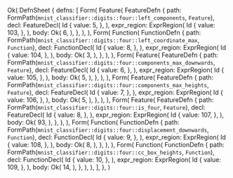 Ok(
    DefnSheet {
        defns: [
            Form(
                Feature(
                    FeatureDefn {
                        path: FormPath(`mnist_classifier::digits::four::left_components`, `Feature`),
                        decl: FeatureDecl(
                            Id {
                                value: 5,
                            },
                        ),
                        expr_region: ExprRegion(
                            Id {
                                value: 103,
                            },
                        ),
                        body: Ok(
                            6,
                        ),
                    },
                ),
            ),
            Form(
                Function(
                    FunctionDefn {
                        path: FormPath(`mnist_classifier::digits::four::left_coordinate_max`, `Function`),
                        decl: FunctionDecl(
                            Id {
                                value: 8,
                            },
                        ),
                        expr_region: ExprRegion(
                            Id {
                                value: 104,
                            },
                        ),
                        body: Ok(
                            3,
                        ),
                    },
                ),
            ),
            Form(
                Feature(
                    FeatureDefn {
                        path: FormPath(`mnist_classifier::digits::four::components_max_downwards`, `Feature`),
                        decl: FeatureDecl(
                            Id {
                                value: 6,
                            },
                        ),
                        expr_region: ExprRegion(
                            Id {
                                value: 105,
                            },
                        ),
                        body: Ok(
                            5,
                        ),
                    },
                ),
            ),
            Form(
                Feature(
                    FeatureDefn {
                        path: FormPath(`mnist_classifier::digits::four::components_max_heights`, `Feature`),
                        decl: FeatureDecl(
                            Id {
                                value: 7,
                            },
                        ),
                        expr_region: ExprRegion(
                            Id {
                                value: 106,
                            },
                        ),
                        body: Ok(
                            5,
                        ),
                    },
                ),
            ),
            Form(
                Feature(
                    FeatureDefn {
                        path: FormPath(`mnist_classifier::digits::four::is_four`, `Feature`),
                        decl: FeatureDecl(
                            Id {
                                value: 8,
                            },
                        ),
                        expr_region: ExprRegion(
                            Id {
                                value: 107,
                            },
                        ),
                        body: Ok(
                            93,
                        ),
                    },
                ),
            ),
            Form(
                Function(
                    FunctionDefn {
                        path: FormPath(`mnist_classifier::digits::four::displacement_downwards`, `Function`),
                        decl: FunctionDecl(
                            Id {
                                value: 9,
                            },
                        ),
                        expr_region: ExprRegion(
                            Id {
                                value: 108,
                            },
                        ),
                        body: Ok(
                            8,
                        ),
                    },
                ),
            ),
            Form(
                Function(
                    FunctionDefn {
                        path: FormPath(`mnist_classifier::digits::four::cc_box_heights`, `Function`),
                        decl: FunctionDecl(
                            Id {
                                value: 10,
                            },
                        ),
                        expr_region: ExprRegion(
                            Id {
                                value: 109,
                            },
                        ),
                        body: Ok(
                            14,
                        ),
                    },
                ),
            ),
        ],
    },
)
